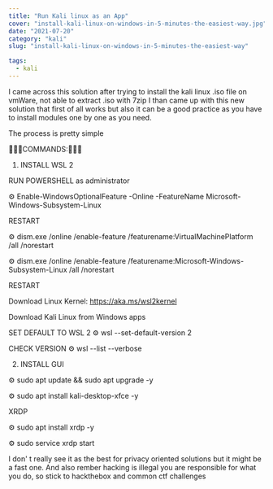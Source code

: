 ```yaml
---
title: "Run Kali linux as an App"
cover: "install-kali-linux-on-windows-in-5-minutes-the-easiest-way.jpg"
date: "2021-07-20"
category: "kali"
slug: "install-kali-linux-on-windows-in-5-minutes-the-easiest-way"

tags:
  - kali
---
```


I came across this solution after trying to install the kali linux .iso file on vmWare, not able to extract .iso with 7zip I than came up with this new solution that first of all works but also it can be a good practice as you have to install modules one by one as you need.

The process is pretty simple 

🔦🔦🔦COMMANDS:🔦🔦🔦

1. INSTALL WSL 2

RUN POWERSHELL as administrator

⚙️ Enable-WindowsOptionalFeature -Online -FeatureName Microsoft-Windows-Subsystem-Linux

RESTART

⚙️ dism.exe /online /enable-feature /featurename:VirtualMachinePlatform /all /norestart

⚙️ dism.exe /online /enable-feature /featurename:Microsoft-Windows-Subsystem-Linux /all /norestart

RESTART

Download Linux Kernel: https://aka.ms/wsl2kernel

Download Kali Linux from Windows apps

SET DEFAULT TO WSL 2
⚙️ wsl --set-default-version 2

CHECK VERSION 
⚙️ wsl --list --verbose

2. INSTALL GUI

⚙️ sudo apt update && sudo apt upgrade -y

⚙️ sudo apt install kali-desktop-xfce -y

XRDP

⚙️ sudo apt install xrdp -y

⚙️ sudo service xrdp start


I don' t really see it as the best for privacy oriented solutions but it might be a fast one. And also rember hacking is illegal you are responsible for what you do, so stick to hackthebox and common ctf challenges